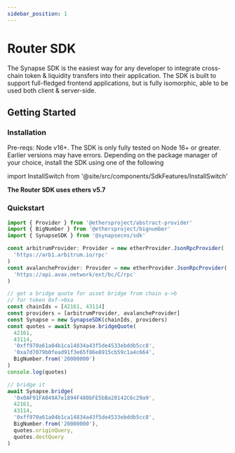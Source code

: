 ```yaml
---
sidebar_position: 1
---
```


# Router SDK

The Synapse SDK is the easiest way for any developer to integrate cross-chain token & liquidity transfers into their application. The SDK is built to support full-fledged frontend applications, but is fully isomorphic, able to be used both client & server-side.

<!-- TODO: link to synapse router page -->
<!-- TODO: link to document providers -->

## Getting Started

### Installation

Pre-reqs: Node v16+. The SDK is only fully tested on Node 16+ or greater. Earlier versions may have errors.
Depending on the package manager of your choice, install the SDK using one of the following

import InstallSwitch from '@site/src/components/SdkFeatures/InstallSwitch'

<InstallSwitch />

<b>The Router SDK uses ethers v5.7</b>

### Quickstart

```typescript
import { Provider } from '@ethersproject/abstract-provider'
import { BigNumber } from '@ethersproject/bignumber'
import { SynapseSDK } from '@synapsecns/sdk'

const arbitrumProvider: Provider = new etherProvider.JsonRpcProvider(
  'https://arb1.arbitrum.io/rpc'
)
const avalancheProvider: Provider = new etherProvider.JsonRpcProvider(
  'https://api.avax.network/ext/bc/C/rpc'
)

// get a bridge quote for asset bridge from chain a->b
// for token 0xf->0xa
const chainIds = [42161, 43114]
const providers = [arbitrumProvider, avalancheProvider]
const Synapse = new SynapseSDK(chainIds, providers)
const quotes = await Synapse.bridgeQuote(
  42161,
  43114,
  '0xff970a61a04b1ca14834a43f5de4533ebddb5cc8',
  '0xa7d7079b0fead91f3e65f86e8915cb59c1a4c664',
  BigNumber.from('20000000')
)
console.log(quotes)

// bridge it
await Synapse.bridge(
  '0x0AF91FA049A7e1894F480bFE5bBa20142C6c29a9',
  42161,
  43114,
  '0xff970a61a04b1ca14834a43f5de4533ebddb5cc8',
  BigNumber.from('20000000'),
  quotes.originQuery,
  quotes.destQuery
)
```
